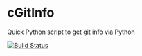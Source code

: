 # cGitInfo
Quick Python script to get git info via Python

[![Build Status](https://travis-ci.org/csm10495/cGitInfo.svg?branch=master)](https://travis-ci.org/csm10495/cGitInfo)
